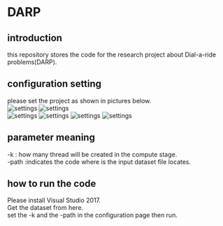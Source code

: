 # DARP
## introduction
this repository stores the code for the research project about Dial-a-ride problems(DARP).
## configuration setting
please set the project as shown in pictures below.      
![settings](https://github.com/henhimicons/image-folder/blob/master/fig1.png) 
![settings](https://github.com/henhimicons/image-folder/blob/master/fig2.png)  
![settings](https://github.com/henhimicons/image-folder/blob/master/fig3.png)
![settings](https://github.com/henhimicons/image-folder/blob/master/fig4.png)
![settings](https://github.com/henhimicons/image-folder/blob/master/fig5.png)
![settings](https://github.com/henhimicons/image-folder/blob/master/fig6.png)
## parameter meaning
-k : how many thread will be created in the compute stage.    
-path :indicates the code where is the input dataset file locates.  
## how to run the code
Please install Visual Studio 2017.  
Get the dataset from here.  
set the -k and the -path in the configuration page then run.  
